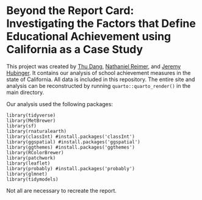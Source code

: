 # Beyond the Report Card: Investigating the Factors that Define Educational Achievement using California as a Case Study

This project was created by [Thu Dang](https://www.linkedin.com/in/thudang24/), [Nathaniel Reimer](https://www.linkedin.com/in/nathaniel-reimer-339542230/), and [Jeremy Hubinger](https://www.linkedin.com/in/jeremy-hubinger/). It contains our analysis of school achievement measures in the state of California. All data is included in this repository. The entire site and analysis can be reconstructed by running `quarto::quarto_render()` in the main directory.

Our analysis used the following packages:
```
library(tidyverse)
library(MetBrewer)
library(sf)
library(rnaturalearth)
library(classInt) #install.packages('classInt')
library(ggspatial) #install.packages('ggspatial')
library(ggthemes) #install.packages('ggthemes')
library(RColorBrewer)
library(patchwork)
library(leaflet)
library(probably) #install.packages('probably')
library(glmnet)
library(tidymodels)
```

Not all are necessary to recreate the report.
